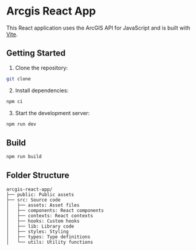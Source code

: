# Arcgis React App

This React application uses the ArcGIS API for JavaScript and is built with [Vite](https://vitejs.dev/).

## Getting Started

1. Clone the repository:

```bash
git clone
```

2. Install dependencies:

```bash
npm ci
```

3. Start the development server:

```bash
npm run dev
```

## Build

```bash
npm run build
```

## Folder Structure

```
arcgis-react-app/
├── public: Public assets
├── src: Source code
│   ├── assets: Asset files
│   ├── components: React components
│   ├── contexts: React contexts
│   ├── hooks: Custom hooks
│   ├── lib: Library code
│   ├── styles: Styling
│   ├── types: Type definitions
│   └── utils: Utility functions
```
